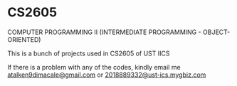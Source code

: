 # CS2605
 COMPUTER PROGRAMMING II (INTERMEDIATE PROGRAMMING - OBJECT-ORIENTED)

This is a bunch of projects used in CS2605 of UST IICS


If there is a problem with any of the codes, kindly email me atalken9dimacale@gmail.com or 2018889332@ust-ics.mygbiz.com
